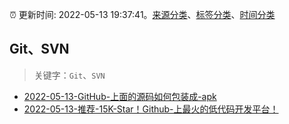 :alarm_clock: 更新时间: 2022-05-13 19:37:41。[来源分类](../README.md)、[标签分类](../TAGS.md)、[时间分类](../TIMELINE.md)

## Git、SVN


> 关键字：`Git`、`SVN`



- [2022-05-13-GitHub-上面的源码如何包装成-apk](https://www.v2ex.com/t/852734) 
- [2022-05-13-推荐-15K-Star！Github-上最火的低代码开发平台！](https://toutiao.io/k/3qv24va) 